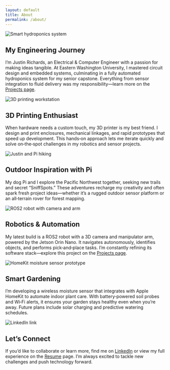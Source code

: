 ```yaml
---
layout: default
title: About
permalink: /about/
---
```


<section class="about-me container">
  <div class="about-section">
    <div class="about-img">
      <img src="{{ '/assets/img/capstone-hydroponics.jpg' | relative_url }}" alt="Smart hydroponics system">
    </div>
    <div class="about-text">
      <h2>My Engineering Journey</h2>
      <p>I’m Justin Richards, an Electrical & Computer Engineer with a passion for making ideas tangible. At Eastern Washington University, I mastered circuit design and embedded systems, culminating in a fully automated hydroponics system for my senior capstone. Everything from sensor integration to fluid delivery was my responsibility—learn more on the <a href="{{ '/projects/smart-hydro/' | relative_url }}">Projects page</a>.</p>
    </div>
  </div>

  <div class="about-section">
    <div class="about-img">
      <img src="{{ '/assets/img/3d-printing-workshop.jpg' | relative_url }}" alt="3D printing workstation">
    </div>
    <div class="about-text">
      <h2>3D Printing Enthusiast</h2>
      <p>When hardware needs a custom touch, my 3D printer is my best friend. I design and print enclosures, mechanical linkages, and rapid prototypes that speed up development. This hands‑on approach lets me iterate quickly and solve on‑the‑spot challenges in my robotics and sensor projects.</p>
    </div>
  </div>

  <div class="about-section">
    <div class="about-img">
      <img src="{{ '/assets/img/justin-pi-hiking.jpg' | relative_url }}" alt="Justin and Pi hiking">
    </div>
    <div class="about-text">
      <h2>Outdoor Inspiration with Pi</h2>
      <p>My dog Pi and I explore the Pacific Northwest together, seeking new trails and secret “SniffSpots.” These adventures recharge my creativity and often spark fresh project ideas—whether it’s a rugged outdoor sensor platform or an all‑terrain rover for forest mapping.</p>
    </div>
  </div>

  <div class="about-section">
    <div class="about-img">
      <img src="{{ '/assets/img/ros2-camera-arm.jpg' | relative_url }}" alt="ROS2 robot with camera and arm">
    </div>
    <div class="about-text">
      <h2>Robotics & Automation</h2>
      <p>My latest build is a ROS2 robot with a 3D camera and manipulator arm, powered by the Jetson Orin Nano. It navigates autonomously, identifies objects, and performs pick‑and‑place tasks. I’m constantly refining its software stack—explore this project on the <a href="{{ '/projects/ros2-camera-arm/' | relative_url }}">Projects page</a>.</p>
    </div>
  </div>

  <div class="about-section">
    <div class="about-img">
      <img src="{{ '/assets/img/homekit-moisture-sensor.jpg' | relative_url }}" alt="HomeKit moisture sensor prototype">
    </div>
    <div class="about-text">
      <h2>Smart Gardening</h2>
      <p>I’m developing a wireless moisture sensor that integrates with Apple HomeKit to automate indoor plant care. With battery‑powered soil probes and Wi‑Fi alerts, it ensures your garden stays healthy even when you’re away. Future plans include solar charging and predictive watering schedules.</p>
    </div>
  </div>

  <div class="about-section">
    <div class="about-img">
      <img src="{{ '/assets/img/linkedin-profile.jpg' | relative_url }}" alt="LinkedIn link">
    </div>
    <div class="about-text">
      <h2>Let’s Connect</h2>
      <p>If you’d like to collaborate or learn more, find me on <a href="https://www.linkedin.com/in/yourprofile" target="_blank">LinkedIn</a> or view my full experience on the <a href="{{ '/resume/' | relative_url }}">Resume</a> page. I’m always excited to tackle new challenges and push technology forward.</p>
    </div>
  </div>
</section>
